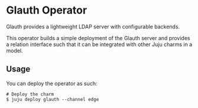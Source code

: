 # Glauth Operator

Glauth provides a lightweight LDAP server with configurable backends.

This operator builds a simple deployment of the Glauth server and provides a relation interface such
that it can be integrated with other Juju charms in a model.

## Usage

You can deploy the operator as such:

```shell
# Deploy the charm
$ juju deploy glauth --channel edge
```